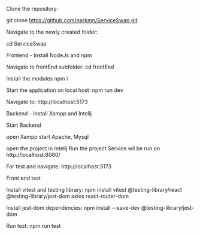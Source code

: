 Clone the repository:

git clone https://github.com/narkmn/ServiceSwap.git

Navigate to the newly created folder:

cd ServiceSwap

Frontend -
Install NodeJs and npm

Navigate to frontEnd subfolder:
cd frontEnd

Install the modules
npm i

Start the application on local host:
npm run dev


Navigate to:
http://localhost:5173

Backend - Install Xampp and Intelij

Start Backend

open Xampp
start Apache, Mysql

open the project in Intelij
Run the project
Service wil be run on http://localhost:8080/

For test and navigate:
http://localhost:5173


Front end test

Install vitest and testing library:
npm install vitest @testing-library/react @testing-library/jest-dom axios react-router-dom

Install jest-dom dependencies:
npm install --save-dev @testing-library/jest-dom

Run test:
npm run test
